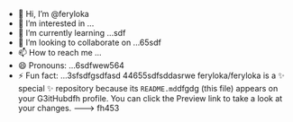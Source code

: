 - 👋 Hi, I’m @feryloka
- 👀 I’m interested in ...
- 🌱 I’m currently learning ...sdf
- 💞️ I’m looking to collaborate on ...65sdf
- 📫 How to reach me ...
- 😄 Pronouns: ...6sdfwew564
- ⚡ Fun fact: ...3sfsdfgsdfasd
44655sdfsddasrwe
feryloka/feryloka is a ✨ special ✨ repository because its `README.md`dfgdg (this file) appears on your G3itHubdfh profile.
You can click the Preview link to take a look at your changes.
--->
fh453
